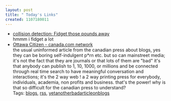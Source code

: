 ```yaml
---
layout: post
title: " Today's Links"
created: 1107180011
---
```


<ul class="jotsBookmarks">

<li><a href="http://www.collisiondetection.net/mt/archives/001107.html"><span class="jotsBookmarkTitle">collision detection: Fidget those pounds away</span></a>
<br><span class="jotsBookmarkDescription">hmmm i fidget a lot</span>

</li>

<li><a href="http://www.canada.com/ottawa/ottawacitizen/news/arts/story.html?id=f4925ee8-910e-4bc0-a894-5e27e1821aa0"><span class="jotsBookmarkTitle">Ottawa Citizen - canada.com network</span></a>
<br><span class="jotsBookmarkDescription">the usual uninformed article from the canadian press about blogs, yes they can be boring self-indulgent p*rn etc. but so can mainstreet media; it's not the fact that they are journals or that lots of them are &quot;bad&quot; it's that anybody can publish to 1, 10, 1000, or millions and be connected through real time search to have meaningful conversation and interactions; it's the 2 way web ! a 2 way printing press for everybody, individuals, academia, non profits and business. that's the power! why is that so difficult for the canadian press to understand?</span>
<br><span class="jotsBookmarkTags">Tags: <a href="http://www.jots.com/users/roland/blogs">blogs</a>, <a href="http://www.jots.com/users/roland/rss">rss</a>, <a href="http://www.jots.com/users/roland/yetanotherbadarticleonblogs">yetanotherbadarticleonblogs</a></span>
</li>

</ul>


